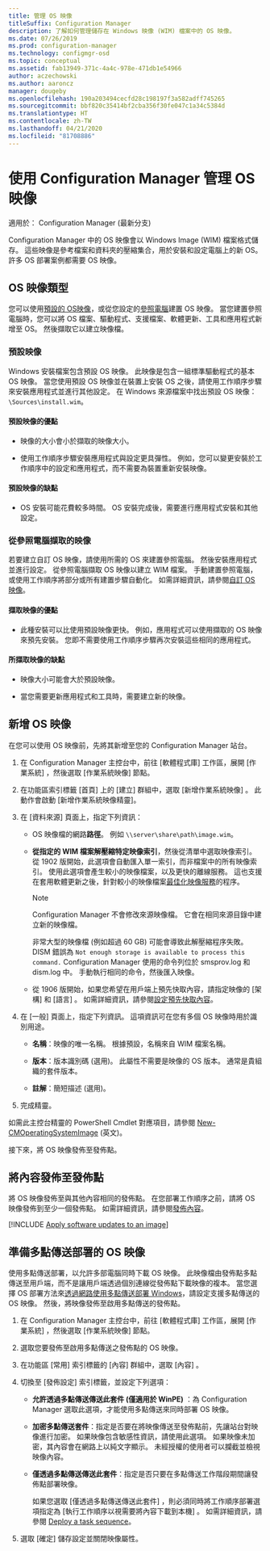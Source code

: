 ```yaml
---
title: 管理 OS 映像
titleSuffix: Configuration Manager
description: 了解如何管理儲存在 Windows 映像 (WIM) 檔案中的 OS 映像。
ms.date: 07/26/2019
ms.prod: configuration-manager
ms.technology: configmgr-osd
ms.topic: conceptual
ms.assetid: fab13949-371c-4a4c-978e-471db1e54966
author: aczechowski
ms.author: aaroncz
manager: dougeby
ms.openlocfilehash: 190a203494cecfd28c198197f3a582adff745265
ms.sourcegitcommit: bbf820c35414bf2cba356f30fe047c1a34c5384d
ms.translationtype: HT
ms.contentlocale: zh-TW
ms.lasthandoff: 04/21/2020
ms.locfileid: "81708886"
---
```

# <a name="manage-os-images-with-configuration-manager"></a>使用 Configuration Manager 管理 OS 映像

適用於：  Configuration Manager (最新分支)

Configuration Manager 中的 OS 映像會以 Windows Image (WIM) 檔案格式儲存。 這些映像是參考檔案和資料夾的壓縮集合，用於安裝和設定電腦上的新 OS。 許多 OS 部署案例都需要 OS 映像。


## <a name="os-image-types"></a>OS 映像類型

您可以使用[預設的 OS映像](#default-image)，或從您設定的[參照電腦](#bkmk_capture)建置 OS 映像。 當您建置參照電腦時，您可以將 OS 檔案、驅動程式、支援檔案、軟體更新、工具和應用程式新增至 OS。 然後擷取它以建立映像檔。

### <a name="default-image"></a>預設映像

Windows 安裝檔案包含預設 OS 映像。 此映像是包含一組標準驅動程式的基本 OS 映像。 當您使用預設 OS 映像並在裝置上安裝 OS 之後，請使用工作順序步驟來安裝應用程式並進行其他設定。 在 Windows 來源檔案中找出預設 OS 映像： `\Sources\install.wim`。  

#### <a name="default-image-advantages"></a>預設映像的優點

- 映像的大小會小於擷取的映像大小。  

- 使用工作順序步驟安裝應用程式與設定更具彈性。 例如，您可以變更安裝於工作順序中的設定和應用程式，而不需要為裝置重新安裝映像。  

#### <a name="default-image-disadvantages"></a>預設映像的缺點

- OS 安裝可能花費較多時間。 OS 安裝完成後，需要進行應用程式安裝和其他設定。  


### <a name="captured-image-from-a-reference-computer"></a><a name="bkmk_capture"></a> 從參照電腦擷取的映像

若要建立自訂 OS 映像，請使用所需的 OS 來建置參照電腦。 然後安裝應用程式並進行設定。 從參照電腦擷取 OS 映像以建立 WIM 檔案。 手動建置參照電腦，或使用工作順序將部分或所有建置步驟自動化。 如需詳細資訊，請參閱[自訂 OS 映像](customize-operating-system-images.md)。  

#### <a name="captured-image-advantages"></a>擷取映像的優點

- 此種安裝可以比使用預設映像更快。 例如，應用程式可以使用擷取的 OS 映像來預先安裝。 您即不需要使用工作順序步驟再次安裝這些相同的應用程式。  

#### <a name="captured-image-disadvantages"></a>所擷取映像的缺點

- 映像大小可能會大於預設映像。  

- 當您需要更新應用程式和工具時，需要建立新的映像。  


## <a name="add-an-os-image"></a><a name="BKMK_AddOSImages"></a> 新增 OS 映像  

在您可以使用 OS 映像前，先將其新增至您的 Configuration Manager 站台。

1. 在 Configuration Manager 主控台中，前往 [軟體程式庫]  工作區，展開 [作業系統]  ，然後選取 [作業系統映像]  節點。  

2. 在功能區索引標籤 [首頁]  上的 [建立]  群組中，選取 [新增作業系統映像]  。 此動作會啟動 [新增作業系統映像精靈]。  

3. 在 [資料來源]  頁面上，指定下列資訊：

    - OS 映像檔的網路**路徑**。 例如 `\\server\share\path\image.wim`。

    - **從指定的 WIM 檔案解壓縮特定映像索引**，然後從清單中選取映像索引。<!--3719699--> 從 1902 版開始，此選項會自動匯入單一索引，而非檔案中的所有映像索引。 使用此選項會產生較小的映像檔案，以及更快的離線服務。 這也支援在套用軟體更新之後，針對較小的映像檔案[最佳化映像服務](#bkmk_resetbase)的程序。  

        > [!Note]  
        > Configuration Manager 不會修改來源映像檔。 它會在相同來源目錄中建立新的映像檔。
        >
        > 非常大型的映像檔 (例如超過 60 GB) 可能會導致此解壓縮程序失敗。 DISM 錯誤為 `Not enough storage is available to process this command.` Configuration Manager 使用的命令列位於 smsprov.log 和 dism.log 中。 手動執行相同的命令，然後匯入映像。<!-- SCCMDocs-pr issue 3502 -->  

    - 從 1906 版開始，如果您希望在用戶端上預先快取內容，請指定映像的 [架構]  和 [語言]  。 如需詳細資訊，請參閱[設定預先快取內容](../deploy-use/configure-precache-content.md)。<!--4224642-->  

4. 在 [一般]  頁面上，指定下列資訊。 這項資訊可在您有多個 OS 映像時用於識別用途。  

    - **名稱**：映像的唯一名稱。 根據預設，名稱來自 WIM 檔案名稱。  

    - **版本**：版本識別碼 (選用)。 此屬性不需要是映像的 OS 版本。 通常是貴組織的套件版本。  

    - **註解**：簡短描述 (選用)。  

5. 完成精靈。  

如需此主控台精靈的 PowerShell Cmdlet 對應項目，請參閱 [New-CMOperatingSystemImage](https://docs.microsoft.com/powershell/module/configurationmanager/new-cmoperatingsystemimage?view=sccm-ps) (英文)。

接下來，將 OS 映像發佈至發佈點。  


## <a name="distribute-content-to-distribution-points"></a><a name="BKMK_DistributeBootImages"></a> 將內容發佈至發佈點  

將 OS 映像發佈至與其他內容相同的發佈點。 在您部署工作順序之前，請將 OS 映像發佈到至少一個發佈點。 如需詳細資訊，請參閱[發佈內容](../../core/servers/deploy/configure/deploy-and-manage-content.md#bkmk_distribute)。  


[!INCLUDE [Apply software updates to an image](includes/wim-apply-updates.md)]


## <a name="prepare-the-os-image-for-multicast-deployments"></a><a name="BKMK_OSImageMulticast"></a> 準備多點傳送部署的 OS 映像  

使用多點傳送部署，以允許多部電腦同時下載 OS 映像。 此映像檔由發佈點多點傳送至用戶端，而不是讓用戶端透過個別連線從發佈點下載映像的複本。 當您選擇 OS 部署方法來[透過網路使用多點傳送部署 Windows](../deploy-use/use-multicast-to-deploy-windows-over-the-network.md)，請設定支援多點傳送的 OS 映像。 然後，將映像發佈至啟用多點傳送的發佈點。

1. 在 Configuration Manager 主控台中，前往 [軟體程式庫]  工作區，展開 [作業系統]  ，然後選取 [作業系統映像]  節點。  

2. 選取您要發佈至啟用多點傳送之發佈點的 OS 映像。  

3. 在功能區 [常用]  索引標籤的 [內容]  群組中，選取 [內容]  。  

4. 切換至 [發佈設定]  索引標籤，並設定下列選項：  

    - **允許透過多點傳送傳送此套件 (僅適用於 WinPE)** ：為 Configuration Manager 選取此選項，才能使用多點傳送來同時部署 OS 映像。  

    - **加密多點傳送套件**：指定是否要在將映像傳送至發佈點前，先讓站台對映像進行加密。 如果映像包含敏感性資訊，請使用此選項。 如果映像未加密，其內容會在網路上以純文字顯示。 未經授權的使用者可以攔截並檢視映像內容。  

    - **僅透過多點傳送傳送此套件**：指定是否只要在多點傳送工作階段期間讓發佈點部署映像。  

         如果您選取 [僅透過多點傳送傳送此套件]  ，則必須同時將工作順序部署選項指定為 [執行工作順序以視需要將內容下載到本機]  。 如需詳細資訊，請參閱 [Deploy a task sequence](../deploy-use/deploy-a-task-sequence.md)。  

5. 選取 [確定]  儲存設定並關閉映像屬性。  
